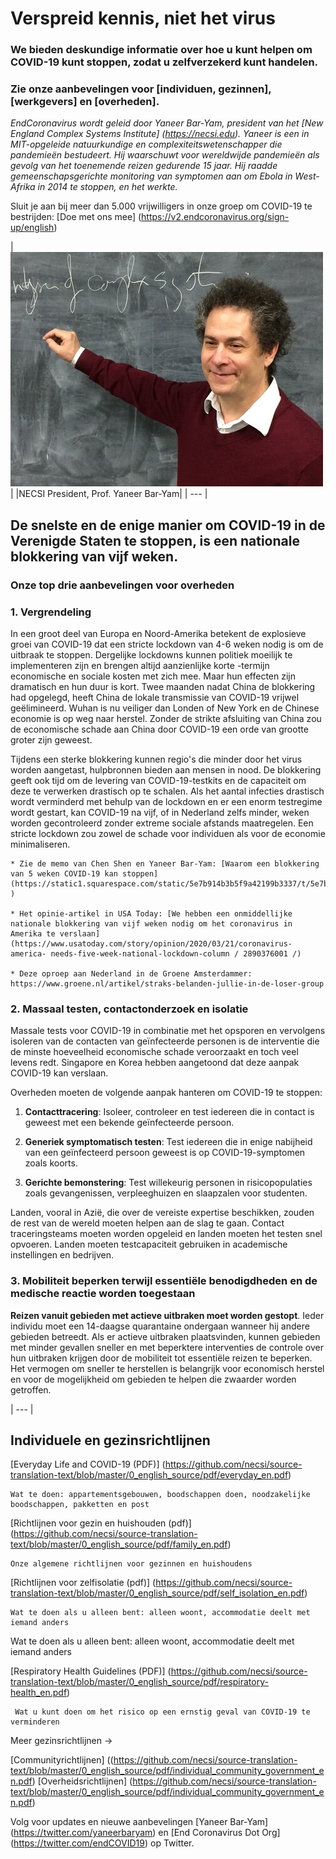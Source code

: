 # Verspreid kennis, niet het virus

### We bieden deskundige informatie over hoe u kunt helpen om COVID-19 kunt stoppen, zodat u zelfverzekerd kunt handelen.

### Zie onze aanbevelingen voor [individuen, gezinnen], [werkgevers] en [overheden].

_EndCoronavirus wordt geleid door Yaneer Bar-Yam, president van het [New England Complex Systems Institute] (https://necsi.edu). Yaneer is een in MIT-opgeleide natuurkundige en complexiteitswetenschapper die pandemieën bestudeert. Hij waarschuwt voor wereldwijde pandemieën als gevolg van het toenemende reizen gedurende 15 jaar. Hij raadde gemeenschapsgerichte monitoring van symptomen aan om Ebola in West-Afrika in 2014 te stoppen, en het werkte._

Sluit je aan bij meer dan 5.000 vrijwilligers in onze groep om COVID-19 te bestrijden: [Doe met ons mee] (https://v2.endcoronavirus.org/sign-up/english)


|![yaneer](dutch/images/yaneer.jpg)|
|NECSI President, Prof. Yaneer Bar-Yam|
| --- |

## De snelste en de enige manier om COVID-19 in de Verenigde Staten te stoppen, is een nationale blokkering van vijf weken.

### Onze top drie aanbevelingen voor overheden
### 1. Vergrendeling

In een groot deel van Europa en Noord-Amerika betekent de explosieve groei van COVID-19 dat een stricte lockdown van 4-6 weken nodig is om de uitbraak te stoppen. Dergelijke lockdowns kunnen politiek moeilijk te implementeren zijn en brengen altijd aanzienlijke korte -termijn economische en sociale kosten met zich mee. Maar hun effecten zijn dramatisch en hun duur is kort. Twee maanden nadat China de blokkering had opgelegd, heeft China de lokale transmissie van COVID-19 vrijwel geëlimineerd. Wuhan is nu veiliger dan Londen of New York en de Chinese economie is op weg naar herstel. Zonder de strikte afsluiting van China zou de economische schade aan China door COVID-19 een orde van grootte groter zijn geweest.

Tijdens een sterke blokkering kunnen regio's die minder door het virus worden aangetast, hulpbronnen bieden aan mensen in nood. De blokkering geeft ook tijd om de levering van COVID-19-testkits en de capaciteit om deze te verwerken drastisch op te schalen. Als het aantal infecties drastisch wordt verminderd met behulp van de lockdown en er een enorm testregime wordt gestart, kan COVID-19 na vijf, of in Nederland zelfs minder, weken worden gecontroleerd zonder extreme sociale afstands maatregelen. Een stricte lockdown zou zowel de schade voor individuen als voor de economie minimaliseren.

    * Zie de memo van Chen Shen en Yaneer Bar-Yam: [Waarom een blokkering van 5 weken COVID-19 kan stoppen] (https://static1.squarespace.com/static/5e7b914b3b5f9a42199b3337/t/5e7bae70ed03c045bb9f7bab/15851638267.pdf )

    * Het opinie-artikel in USA Today: [We hebben een onmiddellijke nationale blokkering van vijf weken nodig om het coronavirus in Amerika te verslaan] (https://www.usatoday.com/story/opinion/2020/03/21/coronavirus-america- needs-five-week-national-lockdown-column / 2890376001 /)
    
    * Deze oproep aan Nederland in de Groene Amsterdammer: https://www.groene.nl/artikel/straks-belanden-jullie-in-de-loser-group

### 2. Massaal testen, contactonderzoek en isolatie

Massale tests voor COVID-19 in combinatie met het opsporen en vervolgens isoleren van de contacten van geïnfecteerde personen is de interventie die de minste hoeveelheid economische schade veroorzaakt en toch veel levens redt. Singapore en Korea hebben aangetoond dat deze aanpak COVID-19 kan verslaan.

Overheden moeten de volgende aanpak hanteren om COVID-19 te stoppen:

1. **Contacttracering**: Isoleer, controleer en test iedereen die in contact is geweest met een bekende geïnfecteerde persoon.

2. **Generiek symptomatisch testen**: Test iedereen die in enige nabijheid van een geïnfecteerd persoon geweest is op COVID-19-symptomen zoals koorts.

3. **Gerichte bemonstering**: Test willekeurig personen in risicopopulaties zoals gevangenissen, verpleeghuizen en slaapzalen voor studenten.

Landen, vooral in Azië, die over de vereiste expertise beschikken, zouden de rest van de wereld moeten helpen aan de slag te gaan. Contact traceringsteams moeten worden opgeleid en landen moeten het testen snel opvoeren. Landen moeten testcapaciteit gebruiken in academische instellingen en bedrijven.

### 3. Mobiliteit beperken terwijl essentiële benodigdheden en de medische reactie worden toegestaan

**Reizen vanuit gebieden met actieve uitbraken moet worden gestopt**. Ieder individu moet een 14-daagse quarantaine ondergaan wanneer hij andere gebieden betreedt. Als er actieve uitbraken plaatsvinden, kunnen gebieden met minder gevallen sneller en met beperktere interventies de controle over hun uitbraken krijgen door de mobiliteit tot essentiële reizen te beperken. Het vermogen om sneller te herstellen is belangrijk voor economisch herstel en voor de mogelijkheid om gebieden te helpen die zwaarder worden getroffen.

| --- |

## Individuele en gezinsrichtlijnen

[Everyday Life and COVID-19 (PDF)] (https://github.com/necsi/source-translation-text/blob/master/0_english_source/pdf/everyday_en.pdf)

    Wat te doen: appartementsgebouwen, boodschappen doen, noodzakelijke boodschappen, pakketten en post

[Richtlijnen voor gezin en huishouden (pdf)] (https://github.com/necsi/source-translation-text/blob/master/0_english_source/pdf/family_en.pdf)

    Onze algemene richtlijnen voor gezinnen en huishoudens

[Richtlijnen voor zelfisolatie (pdf)] (https://github.com/necsi/source-translation-text/blob/master/0_english_source/pdf/self_isolation_en.pdf)

    Wat te doen als u alleen bent: alleen woont, accommodatie deelt met iemand anders

Wat te doen als u alleen bent: alleen woont, accommodatie deelt met iemand anders

[Respiratory Health Guidelines (PDF)] (https://github.com/necsi/source-translation-text/blob/master/0_english_source/pdf/respiratory-health_en.pdf)

     Wat u kunt doen om het risico op een ernstig geval van COVID-19 te verminderen

Meer gezinsrichtlijnen →

[Communityrichtlijnen] ((https://github.com/necsi/source-translation-text/blob/master/0_english_source/pdf/individual_community_government_en.pdf)
[Overheidsrichtlijnen] (https://github.com/necsi/source-translation-text/blob/master/0_english_source/pdf/individual_community_government_en.pdf)

Volg voor updates en nieuwe aanbevelingen [Yaneer Bar-Yam] (https://twitter.com/yaneerbaryam) en [End Coronavirus Dot Org] (https://twitter.com/endCOVID19) op Twitter.
